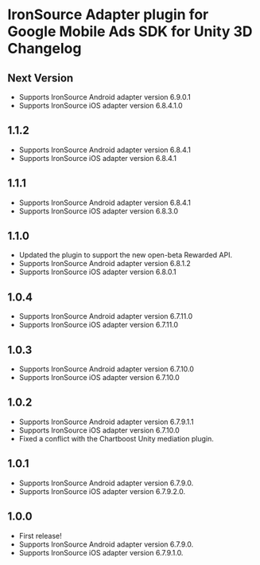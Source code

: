 # IronSource Adapter plugin for Google Mobile Ads SDK for Unity 3D Changelog

## Next Version
- Supports IronSource Android adapter version 6.9.0.1
- Supports IronSource iOS adapter version 6.8.4.1.0

## 1.1.2
- Supports IronSource Android adapter version 6.8.4.1
- Supports IronSource iOS adapter version 6.8.4.1

## 1.1.1
- Supports IronSource Android adapter version 6.8.4.1
- Supports IronSource iOS adapter version 6.8.3.0

## 1.1.0
- Updated the plugin to support the new open-beta Rewarded API.
- Supports IronSource Android adapter version 6.8.1.2
- Supports IronSource iOS adapter version 6.8.0.1

## 1.0.4
- Supports IronSource Android adapter version 6.7.11.0
- Supports IronSource iOS adapter version 6.7.11.0

## 1.0.3
- Supports IronSource Android adapter version 6.7.10.0
- Supports IronSource iOS adapter version 6.7.10.0

## 1.0.2
- Supports IronSource Android adapter version 6.7.9.1.1
- Supports IronSource iOS adapter version 6.7.10.0
- Fixed a conflict with the Chartboost Unity mediation plugin.

## 1.0.1
- Supports IronSource Android adapter version 6.7.9.0.
- Supports IronSource iOS adapter version 6.7.9.2.0.

## 1.0.0
- First release!
- Supports IronSource Android adapter version 6.7.9.0.
- Supports IronSource iOS adapter version 6.7.9.1.0.
